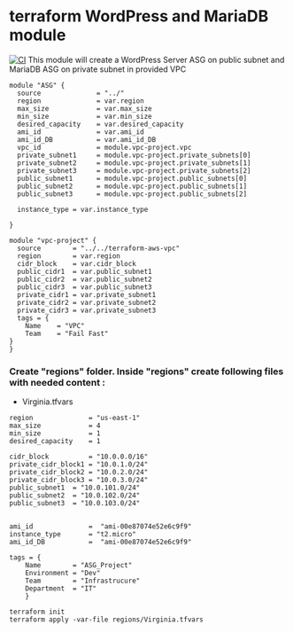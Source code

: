 # terraform WordPress and MariaDB module
[![CI](https://travis-ci.org/sadsfae/ansible-elk.svg?branch=master)](https://travis-ci.org/sadsfae/ansible-elk)
This module will create a WordPress Server ASG on public subnet and MariaDB ASG on private subnet in  provided VPC

```
module "ASG" {
  source              = "../"
  region              = var.region
  max_size            = var.max_size
  min_size            = var.min_size
  desired_capacity    = var.desired_capacity
  ami_id              = var.ami_id             
  ami_id_DB           = var.ami_id_DB
  vpc_id              = module.vpc-project.vpc
  private_subnet1     = module.vpc-project.private_subnets[0]             
  private_subnet2     = module.vpc-project.private_subnets[1]
  private_subnet3     = module.vpc-project.private_subnets[2]
  public_subnet1      = module.vpc-project.public_subnets[0]   
  public_subnet2      = module.vpc-project.public_subnets[1]
  public_subnet3      = module.vpc-project.public_subnets[2]

  instance_type = var.instance_type
 
}

module "vpc-project" {
  source        = "../../terraform-aws-vpc"
  region        = var.region
  cidr_block    = var.cidr_block
  public_cidr1  = var.public_subnet1
  public_cidr2  = var.public_subnet2
  public_cidr3  = var.public_subnet3
  private_cidr1 = var.private_subnet1
  private_cidr2 = var.private_subnet2
  private_cidr3 = var.private_subnet3
  tags = {
    Name    = "VPC"
    Team    = "Fail Fast"
}
}
```

### Create "regions" folder. Inside "regions" create following files with needed content :
* Virginia.tfvars
```
region              = "us-east-1"
max_size            = 4
min_size            = 1
desired_capacity    = 1

cidr_block          = "10.0.0.0/16"
private_cidr_block1 = "10.0.1.0/24"
private_cidr_block2 = "10.0.2.0/24"
private_cidr_block3 = "10.0.3.0/24"
public_subnet1  = "10.0.101.0/24"
public_subnet2  = "10.0.102.0/24"
public_subnet3  = "10.0.103.0/24"


ami_id              =  "ami-00e87074e52e6c9f9" 
instance_type       = "t2.micro"
ami_id_DB           =  "ami-00e87074e52e6c9f9"                       

tags = {
    Name        = "ASG_Project"
    Environment = "Dev"
    Team        = "Infrastrucure"
    Department  = "IT"
    }
```
```
terraform init
terraform apply -var-file regions/Virginia.tfvars
```
